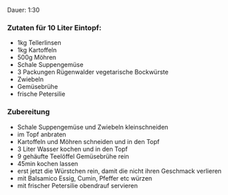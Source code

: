Dauer: 1:30

### Zutaten für 10 Liter Eintopf:
- 1kg Tellerlinsen
- 1kg Kartoffeln
- 500g Möhren
- Schale Suppengemüse
- 3 Packungen Rügenwalder vegetarische Bockwürste
- Zwiebeln
- Gemüsebrühe
- frische Petersilie

### Zubereitung
- Schale Suppengemüse und Zwiebeln kleinschneiden
- im Topf anbraten
- Kartoffeln und Möhren schneiden und in den Topf
- 3 Liter Wasser kochen und in den Topf
- 9 gehäufte Teelöffel Gemüsebrühe rein
- 45min kochen lassen
- erst jetzt die Würstchen rein, damit die nicht ihren Geschmack verlieren
- mit Balsamico Essig, Cumin, Pfeffer etc würzen
- mit frischer Petersilie obendrauf servieren
